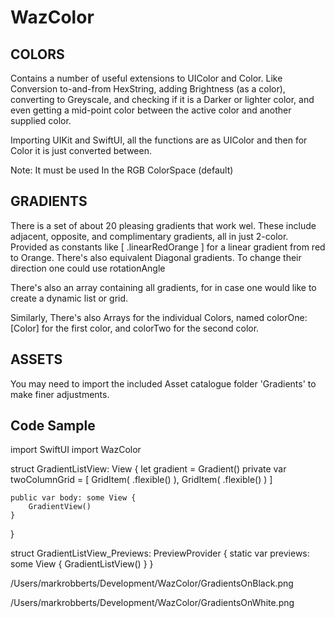 # WazColor


COLORS
------
Contains a number of useful extensions to UIColor and Color. 
Like Conversion to-and-from HexString, adding Brightness (as a color), converting to Greyscale, and checking if it is a Darker or lighter color, and even getting a mid-point color between the active color and another supplied color.

Importing UIKit and SwiftUI, all the functions are as UIColor and then for Color it is just converted between.

Note: It must be used In the RGB ColorSpace (default)


GRADIENTS
---------

There is a set of about 20 pleasing gradients that work wel. These include adjacent, opposite, and complimentary gradients, all in just 2-color. Provided as constants like [ .linearRedOrange ] for a linear gradient from red to Orange. There's also equivalent Diagonal gradients.
To change their direction one could use rotationAngle

There's also an array containing all gradients, for in case one would like to create a dynamic list or grid.

Similarly, There's also Arrays for the individual Colors, named colorOne: [Color] for the first color, and colorTwo for the second color.

ASSETS
------

You may need to import the included Asset catalogue folder 'Gradients' to make finer adjustments.



Code Sample
-----------

import SwiftUI
import WazColor

struct GradientListView: View {
    let gradient = Gradient()
    private var twoColumnGrid = [ GridItem( .flexible() ), GridItem( .flexible() ) ]

    public var body: some View {
        GradientView()
    }
}

struct GradientListView_Previews: PreviewProvider {
    static var previews: some View {
        GradientListView()
    }
}


/Users/markrobberts/Development/WazColor/GradientsOnBlack.png

/Users/markrobberts/Development/WazColor/GradientsOnWhite.png



